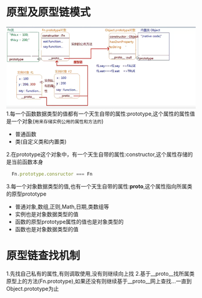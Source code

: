 # 原型及原型链模式
![](./img/原型链.jpg)
1.每一个函数数据类型的值都有一个天生自带的属性:prototype,这个属性的属性值是一个对象(`用来存储实例公用的属性和方法的`)
- 普通函数
- 类(自定义类和内置类)

2.在prototype这个对象中，有一个天生自带的属性:constructor,这个属性存储的是当前函数本身
  ```js
    Fn.prototype.consructor === Fn
  ```
3.每一个对象数据类型的值,也有一个天生自带的属性:__proto__,这个属性指向所属类的原型prototype
- 普通对象,数组,正则,Math,日期,类数组等
- 实例也是对象数据类型的值
- 函数的原型prototype属性的值也是对象类型的
- 函数也是对象数据类型的值

# 原型链查找机制
  1.先找自己私有的属性,有则调取使用,没有则继续向上找
  2.基于__proto__找所属类原型上的方法(Fn.prototype),如果还没有则继续基于__proto__网上查找...一直到Object.prototype为止
